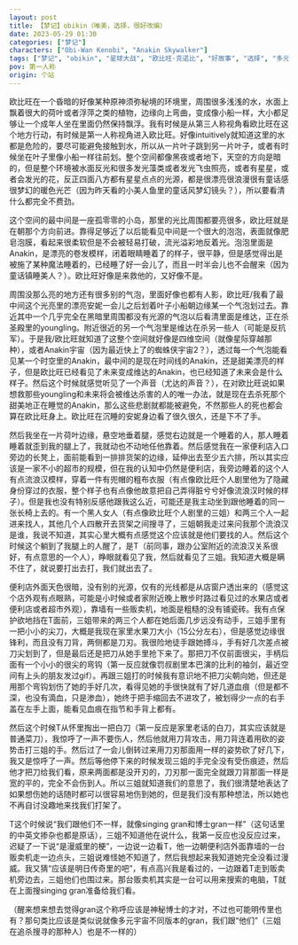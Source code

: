 ```yaml
---
layout: post
title: 【梦记】obikin（唯美，选择，很好改编）
date: 2023-05-29 01:30
categories: ["梦记"]
characters: ["Obi-Wan Kenobi", "Anakin Skywalker"]
tags: ["梦记", "obikin", "星球大战", "欧比旺·克诺比", "好故事", "选择", "多元宇宙", "原神", "画面感", "改编"]
pov: 第一人称
origin: 个站
---
```


欧比旺在一个昏暗的好像某种原神须弥秘境的环境里，周围很多浅浅的水，水面上飘着很大的荷叶或者浮萍之类的植物，边缘向上弯曲，变成像小船一样，大小都足够让一个成年人坐在里面仍然保持飘浮。我有时候是从第三人称视角看欧比旺在这个地方行动，有时候是第一人称视角进入欧比旺。好像intuitively就知道这里的水都是危险的，要尽可能避免接触到水，所以从一片叶子跳到另一片叶子，或者有时候坐在叶子里像小船一样往前划。整个空间都像黑夜或者地下，天空的方向是暗的，但是整个环境被水面反光和很多发光藻类或者发光飞虫照亮，或者有星星，或者会发光的花，反正四面八方都有星星点点的光源，都是很漂亮很浪漫很有童话感很梦幻的暖色光芒（因为昨天看的小美人鱼里的童话风梦幻镜头？），所以要看清什么都完全不费劲。

这个空间的最中间是一座孤零零的小岛，那里的光比周围都要亮很多，欧比旺就是在朝那个方向前进。靠得足够近了以后能看见中间是一个很大的泡泡，表面就像肥皂泡膜，看起来很柔软但是不会被轻易打破，流光溢彩地反着光。泡泡里面是Anakin，是漂亮的卷发模样，闭着眼睛睡着了的样子，很平静，但是感觉得出是被施了某种魔法睡着的，已经睡了好一会儿了，而且一时半会儿也不会醒来（因为童话镇睡美人？）。欧比旺好像是来救他的，又好像不是。

周围没那么亮的地方还有很多别的气泡，里面好像也都有人影，欧比旺/我看了最中间这个光亮里的漂亮安妮一会儿之后划着叶子小船朝边缘某一个气泡划过去。靠近其中一个几乎完全在黑暗里周围都没有光源的气泡以后看清里面是维达，正在杀圣殿里的youngling。附近很近的另一个气泡里是维达在杀另一些人（可能是反抗军）。于是我/欧比旺就知道了这整个空间就好像是四维空间（就像星际穿越那种），或者Anakin宇宙（因为最近快上了的蜘蛛侠宇宙2？），透过每一个气泡能看见某一个时空里的Anakin，最中间的是现在时间线的Anakin，还是甜美漂亮的样子，但是欧比旺已经看见了未来变成维达的Anakin，也已经知道了未来会是什么样子。然后这个时候就感觉听见了一个声音（尤达的声音？），在对欧比旺说如果想救那些youngling和未来将会被维达杀害的人的唯一办法，就是现在去杀死那个甜美地正在睡觉的Anakin，那么这些悲剧就都能被避免，不然那些人的死也都会算在欧比旺身上。欧比旺在沉睡的安妮身边看了很久很久，还是下不了手。

然后我坐在一片荷叶边缘，悬空地垂着腿，感觉右边就是一个睡着的人，那人睡着睡着就歪到我的腿上了，我就动也不动地任他靠着。然后感觉我在一家便利店入口旁边的长凳上，面前能看到一排排货架的边缘，延伸出去至少五六排，所以其实应该是一家不小的超市的规模，但在我的认知中仍然是便利店，我旁边睡着的这个人有点流浪汉模样，穿着一件有兜帽的粗布衣服（有点像欧比旺个人剧里他为了隐藏身份穿过的衣服，整个样子也有点像他故意把自己弄得脏兮兮好像流浪汉时候的样子）。但是我也没有特别反感他跟我这么近，可能还是我主动坐到跟他睡着的同一张长椅上去的。有一个黑人女人（有点像欧比旺个人剧里的三姐）和两三个人一起进来找人，其他几个人四散开去货架之间搜寻了，三姐朝我走过来问我那个流浪汉是谁，我说不知道，其实心里大概有点感觉这个应该就是他们要找的人。然后这个时候这个躺到了我腿上的人醒了，是T（前同事，跟办公室附近的流浪汉关系很好，有点意思的一个人），睁眼就看见了我，然后就看见了三姐。我知道大概是瞒不住了，就说要打出去打，我们就出去了。

便利店外面天色很暗，没有别的光源，仅有的光线都是从店窗户透出来的（感觉这个店外观有点眼熟，可能是小时候或者家附近晚上散步时路过看见过的水果店或者便利店或者超市外观），靠墙有一些贩卖机，地面是粗糙的没有铺瓷砖。我有点保护欲地挡在T面前，三姐带来的两三个人都在她后面几步远没有动手，三姐手里有一把小小的尖刀，大概是我现在家里水果刀大小（15公分左右），但是感觉边缘很锋利，而且没有刀背，两侧都是刀刃。我很险地徒手跟她搏斗，手有好几次差点被刀尖划到了，但是最后还是把刀从她手里抢下来了。那把刀不仅前面很尖，手柄后面有一个小小的很尖的弯钩（第一反应就像罚叔剧里本巴演的比利的袖剑，最近空间有上头的朋友发过gif）。再跟三姐打的时候我有意识地不把刀尖朝向她，但还是用那个弯钩划伤了她的手好几次，看得见她的手很快就有了好几道血痕（但是都不深，也没有滴血，只是渗血），她终于把手缩回去不进攻了，被划得少一点的右手盖在左手上面，能看见血痕在指节和手背上都有。

然后这个时候T从怀里掏出一把白刀（第一反应是家里老话的白刀，其实应该就是普通菜刀），我惊呼了一声不要伤人，然后他就用刀背攻击，用刀背连着用砍的姿势击打三姐的手。然后过了一会儿倒转过来用刀刃那面用一样的姿势砍了好几下，我又是惊呼了一声。然后等他停下来的时候发现三姐的手完全没有受伤痕迹，然后他才把刀给我们看，原来两面都是没开刃的，刀刃那一面完全就跟刀背那面一样是宽的平的，完全不会伤到人。所以三姐就知道我们的意思了，我们很清楚地表达了如果想伤她的话随时都可以很容易地伤到她的，但是我们没有那种想法，所以她也不再自讨没趣地来找我们打架了。

T这个时候说“我们跟他们不一样，就像singing gran和博士gran一样”（这句话里的中英文掺杂也都是原话），三姐不知道他在说什么，我第一反应也没反应过来，迟疑了一下说“是漫威里的梗”，一边说一边看T，他一边朝便利店外面靠墙的一台贩卖机走一边点头，三姐说难怪她不知道了，然后我想起来我知道她完全没看过漫威。我又猜“应该是明日传奇里的吧”，有点高兴我是看过的，一边跟着T走到贩卖机旁边去，三姐他们也围过来。那台贩卖机其实是一台可以用来搜索的电脑，T就在上面搜singing gran准备给我们看。

（醒来想来想去觉得gran这个称呼应该是神秘博士的才对，不过也可能明传里也有？那句类比应该是类似说就像多元宇宙不同版本的gran，我们跟“他们”（三姐在追杀搜寻的那种人）也是不一样的）
